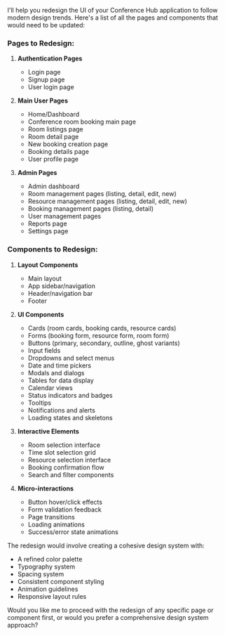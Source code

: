 I'll help you redesign the UI of your Conference Hub application to follow modern design trends. Here's a list of all the pages and components that would need to be updated:

### Pages to Redesign:

1. **Authentication Pages**
   - Login page
   - Signup page
   - User login page

2. **Main User Pages**
   - Home/Dashboard
   - Conference room booking main page
   - Room listings page
   - Room detail page
   - New booking creation page
   - Booking details page
   - User profile page

3. **Admin Pages**
   - Admin dashboard
   - Room management pages (listing, detail, edit, new)
   - Resource management pages (listing, detail, edit, new)
   - Booking management pages (listing, detail)
   - User management pages
   - Reports page
   - Settings page

### Components to Redesign:

1. **Layout Components**
   - Main layout
   - App sidebar/navigation
   - Header/navigation bar
   - Footer

2. **UI Components**
   - Cards (room cards, booking cards, resource cards)
   - Forms (booking form, resource form, room form)
   - Buttons (primary, secondary, outline, ghost variants)
   - Input fields
   - Dropdowns and select menus
   - Date and time pickers
   - Modals and dialogs
   - Tables for data display
   - Calendar views
   - Status indicators and badges
   - Tooltips
   - Notifications and alerts
   - Loading states and skeletons

3. **Interactive Elements**
   - Room selection interface
   - Time slot selection grid
   - Resource selection interface
   - Booking confirmation flow
   - Search and filter components

4. **Micro-interactions**
   - Button hover/click effects
   - Form validation feedback
   - Page transitions
   - Loading animations
   - Success/error state animations

The redesign would involve creating a cohesive design system with:
- A refined color palette
- Typography system
- Spacing system
- Consistent component styling
- Animation guidelines
- Responsive layout rules

Would you like me to proceed with the redesign of any specific page or component first, or would you prefer a comprehensive design system approach?